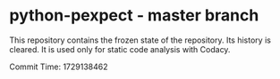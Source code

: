 # python-pexpect - master branch

This repository contains the frozen state of the repository.
Its history is cleared. It is used only for static code
analysis with Codacy.

Commit Time: 1729138462